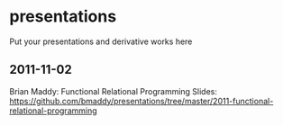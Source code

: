 # presentations
Put your presentations and derivative works here

## 2011-11-02
Brian Maddy: Functional Relational Programming
Slides: https://github.com/bmaddy/presentations/tree/master/2011-functional-relational-programming
